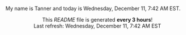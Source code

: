 My name is Tanner and today is Wednesday, December 11, 7:42 AM EST.

<p align="center">This <i>README</i> file is generated <b>every 3 hours</b>!</br>Last refresh: Wednesday, December 11, 7:42 AM EST<br /></p>
